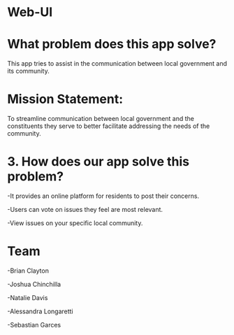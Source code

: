 # Web-UI


# What problem does this app solve? 

This app tries to assist in the communication between local government and its community. 

# Mission Statement: 

To streamline communication between local government and the constituents they serve to better facilitate addressing the needs of the community.

# 3. How does our app solve this problem? 

-It provides an online platform for residents to post their concerns.

-Users can vote on issues they feel are most relevant.

-View issues on your specific local community.

# Team

-Brian Clayton

-Joshua Chinchilla

-Natalie Davis

-Alessandra Longaretti

-Sebastian Garces

